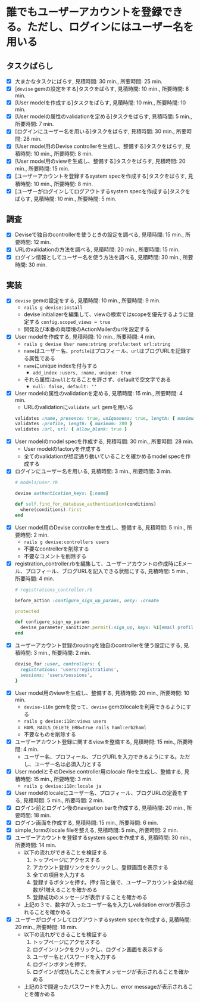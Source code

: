 # 誰でもユーザーアカウントを登録できる。ただし、ログインにはユーザー名を用いる

## タスクばらし

- [x] 大まかなタスクにばらす, 見積時間: 30 min., 所要時間: 25 min.
- [x] [`devise` gemの設定をする]タスクをばらす, 見積時間: 10 min., 所要時間: 8 min.
- [x] [User modelを作成する]タスクをばらす, 見積時間: 10 min., 所要時間: 10 min.
- [x] [User modelの属性のvalidationを定める]タスクをばらす, 見積時間: 5 min., 所要時間: 7 min.
- [x] [ログインにユーザー名を用いる]タスクをばらす, 見積時間: 30 min., 所要時間: 28 min.
- [x] [User model用のDevise controllerを生成し、整備する]タスクをばらす, 見積時間: 10 min., 所要時間: 8 min.
- [x] [User model用のviewを生成し、整備する]タスクをばらす, 見積時間: 20 min., 所要時間: 15 min.
- [x] [ユーザーアカウントを登録するsystem specを作成する]タスクをばらす, 見積時間: 10 min., 所要時間: 8 min.
- [x] [ユーザーがログインしてログアウトするsystem specを作成する]タスクをばらす, 見積時間: 10 min., 所要時間: 5 min.

## 調査

- [x] Deviseで独自のcontrollerを使うときの設定を調べる, 見積時間: 15 min., 所要時間: 12 min.
- [x] URLのvalidationの方法を調べる, 見積時間: 20 min., 所要時間: 15 min.
- [x] ログイン情報としてユーザー名を使う方法を調べる, 見積時間: 30 min., 所要時間: 30 min.

## 実装

- [x] `devise` gemの設定をする, 見積時間: 10 min., 所要時間: 9 min.
  - `rails g devise:install`
  - devise initializerを編集して、viewの検索ではscopeを優先するように設定する
    `config.scoped_views = true`
  - 開発及び本番の両環境のActionMailerのurlを設定する
- [x] User modelを作成する, 見積時間: 10 min., 所要時間: 4 min.
  - `rails g devise User name:string profile:text url:string`
  - `name`はユーザー名、`profile`はプロフィール、`url`はブログURLを記録する属性である
  - `name`にunique indexを付与する
    - `add_index :users, :name, unique: true`
  - それら属性は`null`となることを許さず、defaultで空文字である
    - `null: false, default: ''`
- [x] User modelの属性のvalidationを定める, 見積時間: 15 min., 所要時間: 4 min.
  - URLのvalidationに`validate_url` gemを用いる
  ```ruby
  validates :name, presence: true, uniqueness: true, length: { maximum: 20}, format: { with: /\A[a-zA-Z]+\Z/ }
  validates :profile, length: { maximum: 200 }
  validates :url, url: { allow_blank: true }
  ```
- [x] User modelのmodel specを作成する, 見積時間: 30 min., 所要時間: 28 min.
  - User modelのfactoryを作成する
  - 全てのvalidationが想定通り動いていることを確かめるmodel specを作成する
- [x] ログインにユーザー名を用いる, 見積時間: 3 min., 所要時間: 3 min.
  ```ruby
  # models/user.rb

  devise authentication_keys: [:name]

  def self.find_for_database_authentication(conditions)
    where(conditions).first
  end
  ```
- [x] User model用のDevise controllerを生成し、整備する, 見積時間: 5 min., 所要時間: 2 min.
  - `rails g devise:controllers users`
  - 不要なcontrollerを削除する
  - 不要なコメントを削除する
- [x] registration_controller.rbを編集して、ユーザーアカウントの作成時にEメール、プロフィール、ブログURLを記入できる状態にする, 見積時間: 5 min., 所要時間: 4 min.
  ```ruby
  # registrations_controller.rb

  before_action :configure_sign_up_params, only: :create

  protected

  def configure_sign_up_params
    devise_parameter_sanitizer.permit(:sign_up, keys: %i[email profile url])
  end
  ```
- [x] ユーザーアカウント登録のroutingを独自のcontrollerを使う設定にする, 見積時間: 3 min., 所要時間: 2 min.
  ```ruby
  devise_for :user, controllers: {
    registrations: 'users/registrations',
    sessions: 'users/sessions',
  }
  ```
- [x] User model用のviewを生成し、整備する, 見積時間: 20 min., 所要時間: 10 min.
  - `devise-i18n` gemを使って、`devise` gemのlocaleを利用できるようにする
  - `rails g devise:i18n:views users`
  - `HAML_RAILS_DELETE_ERB=true rails haml:erb2haml`
  - 不要なものを削除する
- [x] ユーザーアカウント登録に関するviewを整備する, 見積時間: 15 min., 所要時間: 4 min.
  - ユーザー名、プロフィール、ブログURLを入力できるようにする。ただし、ユーザー名は必須入力とする
- [x] User modelとそのDevise controller用のlocale fileを生成し、整備する, 見積時間: 15 min., 所要時間: 3 min.
  - `rails g devise:i18n:locale ja`
- [x] User modelのlocaleにユーザー名、プロフィール、ブログURLの定義をする, 見積時間: 5 min., 所要時間: 2 min.
- [x] ログイン前とログイン後のnavigation barを作成する, 見積時間: 20 min., 所要時間: 18 min.
- [x] ログイン画面を作成する, 見積時間: 15 min., 所要時間: 6 min.
- [x] simple_formのlocale fileを整える, 見積時間: 5 min., 所要時間: 2 min.
- [x] ユーザーアカウントを登録するsystem specを作成する, 見積時間: 30 min., 所要時間: 14 min.
  - 以下の流れができることを検証する
    1. トップページにアクセスする
    2. アカウント登録リンクをクリックし、登録画面を表示する
    3. 全ての項目を入力する
    4. 登録するボタンを押す。押す前と後で、ユーザーアカウント全体の総数が1増えることを確かめる
    5. 登録成功のメッセージが表示することを確かめる
  - 上記の３で、数字が入ったユーザー名を入力しvalidation errorが表示されることを確かめる
- [x] ユーザーがログインしてログアウトするsystem specを作成する, 見積時間: 20 min., 所要時間: 18 min.
  - 以下の流れができることを検証する
    1. トップページにアクセスする
    2. ログインリンクをクリックし、ログイン画面を表示する
    3. ユーザー名とパスワードを入力する
    4. ログインボタンを押す。
    5. ログインが成功したことを表すメッセージが表示されることを確かめる
  - 上記の3で間違ったパスワードを入力し、error messageが表示されることを確かめる
